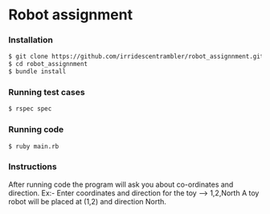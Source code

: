 # Robot assignment

### Installation
```sh
$ git clone https://github.com/irridescentrambler/robot_assignnment.git
$ cd robot_assignnment
$ bundle install
```

### Running test cases
```sh
$ rspec spec
```

### Running code 
```sh
$ ruby main.rb
```

### Instructions
After running code the program will ask you about co-ordinates and direction.
Ex:- Enter coordinates and direction for the toy
--> 1,2,North
A toy robot will be placed at (1,2) and direction North.
